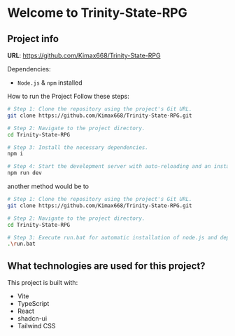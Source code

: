 # Welcome to Trinity-State-RPG

## Project info

**URL**: https://github.com/Kimax668/Trinity-State-RPG

Dependencies:
- `Node.js` & `npm` installed


How to run the Project
Follow these steps:

```sh
# Step 1: Clone the repository using the project's Git URL.
git clone https://github.com/Kimax668/Trinity-State-RPG.git

# Step 2: Navigate to the project directory.
cd Trinity-State-RPG

# Step 3: Install the necessary dependencies.
npm i

# Step 4: Start the development server with auto-reloading and an instant preview.
npm run dev
```
another method would be to 

```sh
# Step 1: Clone the repository using the project's Git URL.
git clone https://github.com/Kimax668/Trinity-State-RPG.git

# Step 2: Navigate to the project directory.
cd Trinity-State-RPG

# Step 3: Execute run.bat for automatic installation of node.js and dependecies
.\run.bat
```

## What technologies are used for this project?

This project is built with:

- Vite
- TypeScript
- React
- shadcn-ui
- Tailwind CSS

